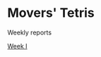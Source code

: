 # Movers' Tetris

Weekly reports

[Week I](https://github.com/kallioaa/MoversTetris/blob/main/documentation/weekly-reports/week-1.md)
